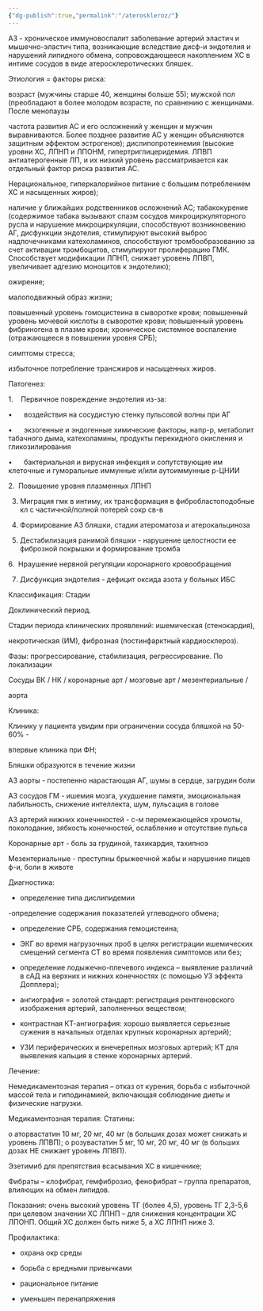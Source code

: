```yaml
---
{"dg-publish":true,"permalink":"/ateroskleroz/"}
---
```



АЗ - хроническое иммуновоспалит заболевание артерий эластич и мышечно-эластич типа, возникающие вследствие дисф-и эндотелия и нарушений липидного обмена, сопровождающееся накоплением ХС в интиме сосудов в виде атеросклеротических бляшек.

Этиология = факторы риска:

возраст (мужчины старше 40, женщины больше 55); мужской пол (преобладают в более молодом возрасте, по сравнению с женщинами. После менопаузы

частота развития АС и его осложнений у женщин и мужчин выравниваются. Более позднее развитие АС у женщин объясняются защитным эффектом эстрогенов); дислипопротеинемия (высокие уровни ХС, ЛПНП и ЛПОНМ, гипертриглицеридемия. ЛПВП антиатерогенные ЛП, и их низкий уровень рассматривается как отдельный фактор риска развития АС.

Нерациональное, гиперкалорийное питание с большим потреблением ХС и насыщенных жиров);

наличие у ближайших родственников осложнений АС; табакокурение (содержимое табака вызывают спазм сосудов микроциркуляторного русла и нарушение микроциркуляции, способствуют возникновению АГ, дисфункции эндотелия, стимулируют высокий выброс надпочечниками катехоламинов, способствуют тромбообразованию за счет активации тромбоцитов, стимулируют пролиферацию ГМК. Способствует модификации ЛПНП, снижает уровень ЛПВП, увеличивает адгезию моноцитов к эндотелию);

ожирение;

малоподвижный образ жизни;

повышенный уровень гомоцистеина в сыворотке крови; повышенный уровень мочевой кислоты в сыворотке крови; повышенный уровень фибриногена в плазме крови; хроническое системное воспаление (отражающееся в повышении уровня СРБ);

симптомы стресса;

избыточное потребление трансжиров и насыщенных жиров.

Патогенез:

1.    Первичное повреждение эндотелия из-за:

•      воздействия на сосудистую стенку пульсовой волны при АГ

•      экзогенные и эндогенные химические факторы, напр-р, метаболит табачного дыма, катехоламины, продукты перекидного окисления и гликозилирования

•      бактериальная и вирусная инфекция и сопутствующие им клеточные и гуморальные иммунные и/или аутоиммунные р-ЦНИИ

2.  Повышение уровня плазменных ЛПНП

3. Миграция гмк в интиму, их трансформация в фибробластоподобные кл с частичной/полной потерей сокр св-в

4. Формирование АЗ бляшки, стадии атероматоза и атерокальциноза

5. Дестабилизация ранимой бляшки - нарушение целостности ее фиброзной покрышки и формирование тромба

6.  Нраушение нервной регуляции коронарного кровообращения

7. Дисфункция эндотелия - дефицит оксида азота у больных ИБС

Классификация: Стадии

Доклинический период.

Стадии периода клинических проявлений: ишемическая (стенокардия),

некротическая (ИМ), фиброзная (постинфарктный кардиосклероз).

Фазы: прогрессирование, стабилизация, регрессирование. По локализации

Сосуды ВК / НК / коронарные арт / мозговые арт / мезентериальные /

аорта

Клиника:

Клинику у пациента увидим при ограничении сосуда бляшкой на 50-60% -

впервые клиника при ФН;

Бляшки образуются в течение жизни

АЗ аорты - постепенно нарастающая АГ, шумы в сердце, загрудин боли

АЗ сосудов ГМ - ишемия мозга, ухудшение памяти, эмоциональная лабильность, снижение интеллекта, шум, пульсация в голове

АЗ артерий нижних конечнностей - с-м перемежающейся хромоты, похолодание, зябкость конечностей, ослабление и отсутствие пульса

Коронарные арт - боль за грудиной, тахикардия, тахипноэ

Мезентериальные - преступны брыжеечной жабы и нарушение пищев ф-и, боли в животе

Диагностика:

- определение типа дислипидемии

-определение содержания показателей углеводного обмена;

- определение СРБ, содержания гемоцистеина;

- ЭКГ во время нагрузочных проб в целях регистрации ишемических смещений сегмента СТ во время появления симптомов или без;

- определение лодыжечно-плечевого индекса – выявление различий в сАД на верхних и нижних конечностях (с помощью УЗ эффекта Допплера);

- ангиография = золотой стандарт: регистрация рентгеновского изображения артерий, заполненных веществом;

- контрастная КТ-ангиография: хорошо выявляется серьезные сужения в начальных отделах крупных коронарных артерий);

- УЗИ периферических и внечерепных мозговых артерий; КТ для выявления кальция в стенке коронарных артерий.

Лечение:

Немедикаментозная терапия – отказ от курения, борьба с избыточной массой тела и гиподинамией, включающая соблюдение диеты и физические нагрузки.

Медикаментозная терапия: Статины:

o аторвастатин 10 мг, 20 мг, 40 мг (в больших дозах может снижать и уровень ЛПВП); o розувастатин 5 мг, 10 мг, 20 мг, 40 мг (в больших дозах НЕ снижает уровень ЛПВП).

Эзетимиб для препятствия всасывания ХС в кишечнике;

Фибраты – клофибрат, гемфиброзио, фенофибрат – группа препаратов, влияющих на обмен липидов.

Показания: очень высокий уровень ТГ (более 4,5), уровень ТГ 2,3-5,6 при целевом значении ХС ЛПНП – для снижения концентрации ХС ЛПОНП. Общий ХС должен быть ниже 5, а ХС ЛПНП ниже 3.

Профилактика:

- охрана окр среды

- борьба с вредными привычками

- рациональное питание

- уменьшен перенапряжения